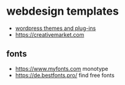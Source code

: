 # webdesign templates

* [wordpress themes and plug-ins](https://wppnt.com)
* https://creativemarket.com

## fonts

* https://www.myfonts.com monotype
* https://de.bestfonts.pro/ find free fonts

